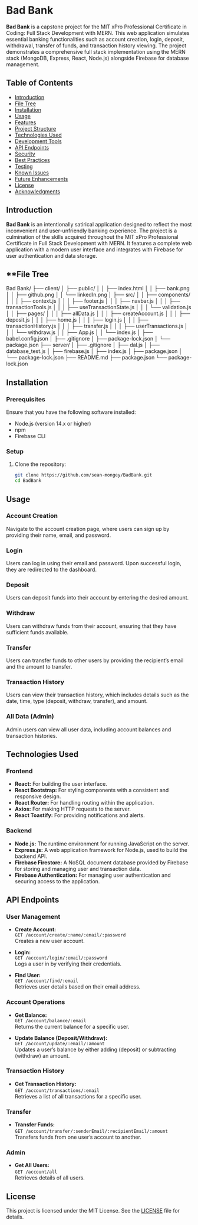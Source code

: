 # **Bad Bank**

**Bad Bank** is a capstone project for the MIT xPro Professional Certificate in Coding: Full Stack Development with MERN. This web application simulates essential banking functionalities such as account creation, login, deposit, withdrawal, transfer of funds, and transaction history viewing. The project demonstrates a comprehensive full stack implementation using the MERN stack (MongoDB, Express, React, Node.js) alongside Firebase for database management.

## **Table of Contents**
- [Introduction](#introduction)
- [File Tree](#file-tree)
- [Installation](#installation)
- [Usage](#usage)
- [Features](#features)
- [Project Structure](#project-structure)
- [Technologies Used](#technologies-used)
- [Development Tools](#development-tools)
- [API Endpoints](#api-endpoints)
- [Security](#security)
- [Best Practices](#best-practices)
- [Testing](#testing)
- [Known Issues](#known-issues)
- [Future Enhancements](#future-enhancements)
- [License](#license)
- [Acknowledgments](#acknowledgments)

## **Introduction**
**Bad Bank** is an intentionally satirical application designed to reflect the most inconvenient and user-unfriendly banking experience. The project is a culmination of the skills acquired throughout the MIT xPro Professional Certificate in Full Stack Development with MERN. It features a complete web application with a modern user interface and integrates with Firebase for user authentication and data storage.

## **File Tree
Bad Bank/
├── client/
│   ├── public/
│   │   ├── index.html
│   │   ├── bank.png
│   │   ├── github.png
│   │   └── linkedIn.png
│   ├── src/
│   │   ├── components/
│   │   │   ├── context.js
│   │   │   ├── footer.js
│   │   │   ├── navbar.js
│   │   │   ├── transactionTools.js
│   │   │   ├── useTransactionState.js
│   │   │   └── validation.js
│   │   ├── pages/
│   │   │   ├── allData.js
│   │   │   ├── createAccount.js
│   │   │   ├── deposit.js
│   │   │   ├── home.js
│   │   │   ├── login.js
│   │   │   ├── transactionHistory.js
│   │   │   ├── transfer.js
│   │   │   ├── userTransactions.js
│   │   │   └── withdraw.js
│   │   ├── App.js
│   │   └── index.js
│   ├── babel.config.json
│   ├── .gitignore
│   ├── package-lock.json
│   └── package.json
├── server/
│   ├── .gitignore
│   ├── dal.js
│   ├── database_test.js
│   ├── firebase.js
│   ├── index.js
│   ├── package.json
│   └── package-lock.json
├── README.md
├── package.json
└── package-lock.json

## **Installation**

### **Prerequisites**
Ensure that you have the following software installed:
- Node.js (version 14.x or higher)
- npm
- Firebase CLI

### **Setup**
1. Clone the repository:
   ```bash
   git clone https://github.com/sean-mongey/BadBank.git
   cd BadBank

## **Usage**

### **Account Creation**
Navigate to the account creation page, where users can sign up by providing their name, email, and password.

### **Login**
Users can log in using their email and password. Upon successful login, they are redirected to the dashboard.

### **Deposit**
Users can deposit funds into their account by entering the desired amount.

### **Withdraw**
Users can withdraw funds from their account, ensuring that they have sufficient funds available.

### **Transfer**
Users can transfer funds to other users by providing the recipient’s email and the amount to transfer.

### **Transaction History**
Users can view their transaction history, which includes details such as the date, time, type (deposit, withdraw, transfer), and amount.

### **All Data (Admin)**
Admin users can view all user data, including account balances and transaction histories.

## **Technologies Used**

### **Frontend**
- **React:** For building the user interface.
- **React Bootstrap:** For styling components with a consistent and responsive design.
- **React Router:** For handling routing within the application.
- **Axios:** For making HTTP requests to the server.
- **React Toastify:** For providing notifications and alerts.

### **Backend**
- **Node.js:** The runtime environment for running JavaScript on the server.
- **Express.js:** A web application framework for Node.js, used to build the backend API.
- **Firebase Firestore:** A NoSQL document database provided by Firebase for storing and managing user and transaction data.
- **Firebase Authentication:** For managing user authentication and securing access to the application.

## **API Endpoints**

### **User Management**
- **Create Account:**  
  `GET /account/create/:name/:email/:password`  
  Creates a new user account.

- **Login:**  
  `GET /account/login/:email/:password`  
  Logs a user in by verifying their credentials.

- **Find User:**  
  `GET /account/find/:email`  
  Retrieves user details based on their email address.

### **Account Operations**
- **Get Balance:**  
  `GET /account/balance/:email`  
  Returns the current balance for a specific user.

- **Update Balance (Deposit/Withdraw):**  
  `GET /account/update/:email/:amount`  
  Updates a user’s balance by either adding (deposit) or subtracting (withdraw) an amount.

### **Transaction History**
- **Get Transaction History:**  
  `GET /account/transactions/:email`  
  Retrieves a list of all transactions for a specific user.

### **Transfer**
- **Transfer Funds:**  
  `GET /account/transfer/:senderEmail/:recipientEmail/:amount`  
  Transfers funds from one user’s account to another.

### **Admin**
- **Get All Users:**  
  `GET /account/all`  
  Retrieves details of all users.

## **License**
This project is licensed under the MIT License. See the [LICENSE](LICENSE) file for details.
